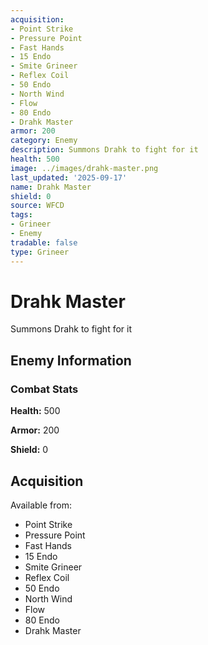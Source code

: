 ```yaml
---
acquisition:
- Point Strike
- Pressure Point
- Fast Hands
- 15 Endo
- Smite Grineer
- Reflex Coil
- 50 Endo
- North Wind
- Flow
- 80 Endo
- Drahk Master
armor: 200
category: Enemy
description: Summons Drahk to fight for it
health: 500
image: ../images/drahk-master.png
last_updated: '2025-09-17'
name: Drahk Master
shield: 0
source: WFCD
tags:
- Grineer
- Enemy
tradable: false
type: Grineer
---
```


# Drahk Master

Summons Drahk to fight for it

## Enemy Information

### Combat Stats

**Health:** 500

**Armor:** 200

**Shield:** 0

## Acquisition

Available from:
- Point Strike
- Pressure Point
- Fast Hands
- 15 Endo
- Smite Grineer
- Reflex Coil
- 50 Endo
- North Wind
- Flow
- 80 Endo
- Drahk Master

